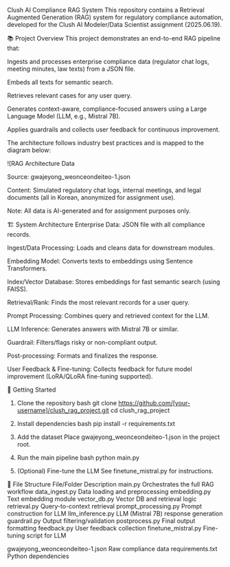 Clush AI Compliance RAG System
This repository contains a Retrieval Augmented Generation (RAG) system for regulatory compliance automation, developed for the Clush AI Modeler/Data Scientist assignment (2025.06.19).

📚 Project Overview
This project demonstrates an end-to-end RAG pipeline that:

Ingests and processes enterprise compliance data (regulator chat logs, meeting minutes, law texts) from a JSON file.

Embeds all texts for semantic search.

Retrieves relevant cases for any user query.

Generates context-aware, compliance-focused answers using a Large Language Model (LLM, e.g., Mistral 7B).

Applies guardrails and collects user feedback for continuous improvement.

The architecture follows industry best practices and is mapped to the diagram below:

![RAG Architecture️ Data

Source: gwajeyong_weonceondeiteo-1.json

Content: Simulated regulatory chat logs, internal meetings, and legal documents (all in Korean, anonymized for assignment use).

Note: All data is AI-generated and for assignment purposes only.

🏗️ System Architecture
Enterprise Data:
JSON file with all compliance records.

Ingest/Data Processing:
Loads and cleans data for downstream modules.

Embedding Model:
Converts texts to embeddings using Sentence Transformers.

Index/Vector Database:
Stores embeddings for fast semantic search (using FAISS).

Retrieval/Rank:
Finds the most relevant records for a user query.

Prompt Processing:
Combines query and retrieved context for the LLM.

LLM Inference:
Generates answers with Mistral 7B or similar.

Guardrail:
Filters/flags risky or non-compliant output.

Post-processing:
Formats and finalizes the response.

User Feedback & Fine-tuning:
Collects feedback for future model improvement (LoRA/QLoRA fine-tuning supported).

🚀 Getting Started
1. Clone the repository
bash
git clone https://github.com/[your-username]/clush_rag_project.git
cd clush_rag_project
2. Install dependencies
bash
pip install -r requirements.txt
3. Add the dataset
Place gwajeyong_weonceondeiteo-1.json in the project root.

4. Run the main pipeline
bash
python main.py
5. (Optional) Fine-tune the LLM
See finetune_mistral.py for instructions.

📝 File Structure
File/Folder       	    Description
main.py	                Orchestrates the full RAG workflow
data_ingest.py	        Data loading and preprocessing
embedding.py	          Text embedding module
vector_db.py	          Vector DB and retrieval logic
retrieval.py	          Query-to-context retrieval
prompt_processing.py	  Prompt construction for LLM
llm_inference.py	LLM   (Mistral 7B) response generation
guardrail.py	          Output filtering/validation
postprocess.py	        Final output formatting
feedback.py	            User feedback collection
finetune_mistral.py    	Fine-tuning script for LLM

gwajeyong_weonceondeiteo-1.json	   Raw compliance data
requirements.txt	                 Python dependencies
